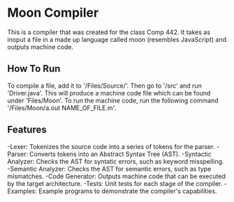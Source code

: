 # Moon Compiler

This is a compiler that was created for the class Comp 442. It takes as inoput a file in a made up language called moon (resembles JavaScript) and outputs machine code.

## How To Run

To compile a file, add it to '/Files/Source/'. Then go to '/src' and run 'Driver.java'. This will produce a machine code file which can be found under 'Files/Moon'.
To run the machine code, run the following command '/Files/Moon/a.out NAME_OF_FILE.m'.

## Features

-Lexer: Tokenizes the source code into a series of tokens for the parser.
-Parser: Converts tokens into an Abstract Syntax Tree (AST).
-Syntactic Analyzer: Checks the AST for syntatic errors, such as keyword misspelling.
-Semantic Analyzer: Checks the AST for semantic errors, such as type mismatches.
-Code Generator: Outputs machine code that can be executed by the target architecture.
-Tests: Unit tests for each stage of the compiler.
-Examples: Example programs to demonstrate the compiler's capabilities.
